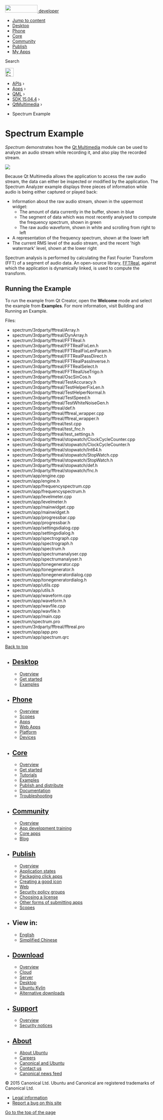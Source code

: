 <a href="https://developer.ubuntu.com/" class="logo-ubuntu"><img src="https://developer.ubuntu.com/assets/sites/ubuntu/latest/u/img/logos/logo-ubuntu-orange.svg" width="106" height="25" /> <span>developer</span></a>

-   [Jump to content](index.html#main-content)
-   [Desktop](https://developer.ubuntu.com/en/desktop/)
-   [Phone](https://developer.ubuntu.com/en/phone/)
-   [Core](https://developer.ubuntu.com/core)
-   [Community](https://developer.ubuntu.com/en/community/)
-   [Publish](https://developer.ubuntu.com/en/publish/)
-   [My Apps](https://myapps.developer.ubuntu.com/)

Search

<img src="https://developer.ubuntu.com/assets/sites/ubuntu/latest/u/img/search-white.svg" alt="Search" height="28" />

-   [APIs](../../../../index.html) ›
-   [Apps](../../../index.html) ›
-   [QML](../../index.html) ›
-   <a href="../index.html" class="sub-nav-item">SDK 15.04.4</a> ›
-   <a href="../QtMultimedia/index.html" class="sub-nav-item">QtMultimedia</a> ›

<!-- -->

-   Spectrum Example

Spectrum Example
================

<span class="subtitle"></span>
<span id="details"></span>
*Spectrum* demonstrates how the [Qt Multimedia](../QtMultimedia.qtmultimedia-index/index.html) module can be used to analyze an audio stream while recording it, and also play the recorded stream.

![](https://developer.ubuntu.com/static/devportal_uploaded/56a15bc1-291c-44b0-8f8b-6f4d4e6ffa07-api/apps/qml/sdk-15.04.4/qtmultimedia-spectrum-example/images/spectrum-demo.png)

Because Qt Multimedia allows the application to access the raw audio stream, the data can either be inspected or modified by the application. The Spectrum Analyzer example displays three pieces of information while audio is being either captured or played back:

-   Information about the raw audio stream, shown in the uppermost widget:
    -   The amount of data currently in the buffer, shown in blue
    -   The segment of data which was most recently analysed to compute the frequency spectrum, shown in green
    -   The raw audio waveform, shown in white and scrolling from right to left
-   A representation of the frequency spectrum, shown at the lower left
-   The current RMS level of the audio stream, and the recent 'high watermark' level, shown at the lower right

Spectrum analysis is performed by calculating the Fast Fourier Transform (FFT) of a segment of audio data. An open-source library, [FFTReal](http://ldesoras.free.fr/prod.html), against which the application is dynamically linked, is used to compute the transform.

<span id="running-the-example"></span>
Running the Example
-------------------

To run the example from Qt Creator, open the **Welcome** mode and select the example from **Examples**. For more information, visit Building and Running an Example.

Files:

-   spectrum/3rdparty/fftreal/Array.h
-   spectrum/3rdparty/fftreal/DynArray.h
-   spectrum/3rdparty/fftreal/FFTReal.h
-   spectrum/3rdparty/fftreal/FFTRealFixLen.h
-   spectrum/3rdparty/fftreal/FFTRealFixLenParam.h
-   spectrum/3rdparty/fftreal/FFTRealPassDirect.h
-   spectrum/3rdparty/fftreal/FFTRealPassInverse.h
-   spectrum/3rdparty/fftreal/FFTRealSelect.h
-   spectrum/3rdparty/fftreal/FFTRealUseTrigo.h
-   spectrum/3rdparty/fftreal/OscSinCos.h
-   spectrum/3rdparty/fftreal/TestAccuracy.h
-   spectrum/3rdparty/fftreal/TestHelperFixLen.h
-   spectrum/3rdparty/fftreal/TestHelperNormal.h
-   spectrum/3rdparty/fftreal/TestSpeed.h
-   spectrum/3rdparty/fftreal/TestWhiteNoiseGen.h
-   spectrum/3rdparty/fftreal/def.h
-   spectrum/3rdparty/fftreal/fftreal\_wrapper.cpp
-   spectrum/3rdparty/fftreal/fftreal\_wrapper.h
-   spectrum/3rdparty/fftreal/test.cpp
-   spectrum/3rdparty/fftreal/test\_fnc.h
-   spectrum/3rdparty/fftreal/test\_settings.h
-   spectrum/3rdparty/fftreal/stopwatch/ClockCycleCounter.cpp
-   spectrum/3rdparty/fftreal/stopwatch/ClockCycleCounter.h
-   spectrum/3rdparty/fftreal/stopwatch/Int64.h
-   spectrum/3rdparty/fftreal/stopwatch/StopWatch.cpp
-   spectrum/3rdparty/fftreal/stopwatch/StopWatch.h
-   spectrum/3rdparty/fftreal/stopwatch/def.h
-   spectrum/3rdparty/fftreal/stopwatch/fnc.h
-   spectrum/app/engine.cpp
-   spectrum/app/engine.h
-   spectrum/app/frequencyspectrum.cpp
-   spectrum/app/frequencyspectrum.h
-   spectrum/app/levelmeter.cpp
-   spectrum/app/levelmeter.h
-   spectrum/app/mainwidget.cpp
-   spectrum/app/mainwidget.h
-   spectrum/app/progressbar.cpp
-   spectrum/app/progressbar.h
-   spectrum/app/settingsdialog.cpp
-   spectrum/app/settingsdialog.h
-   spectrum/app/spectrograph.cpp
-   spectrum/app/spectrograph.h
-   spectrum/app/spectrum.h
-   spectrum/app/spectrumanalyser.cpp
-   spectrum/app/spectrumanalyser.h
-   spectrum/app/tonegenerator.cpp
-   spectrum/app/tonegenerator.h
-   spectrum/app/tonegeneratordialog.cpp
-   spectrum/app/tonegeneratordialog.h
-   spectrum/app/utils.cpp
-   spectrum/app/utils.h
-   spectrum/app/waveform.cpp
-   spectrum/app/waveform.h
-   spectrum/app/wavfile.cpp
-   spectrum/app/wavfile.h
-   spectrum/app/main.cpp
-   spectrum/spectrum.pro
-   spectrum/3rdparty/fftreal/fftreal.pro
-   spectrum/app/app.pro
-   spectrum/app/spectrum.qrc

[Back to top](index.html#)

-   [Desktop](https://developer.ubuntu.com/en/desktop/)
    ---------------------------------------------------

    -   [Overview](https://developer.ubuntu.com/en/desktop/)
    -   [Get started](http://snapcraft.io/?utm_source=developer.ubuntu.com&utm_medium=devportal&utm_term=snaps%20snapcraft%20desktop&utm_content=menu&utm_campaign=duc_snappers)
    -   [Examples](https://github.com/ubuntu/snappy-playpen)

-   [Phone](https://developer.ubuntu.com/en/phone/)
    -----------------------------------------------

    -   [Overview](https://developer.ubuntu.com/en/phone/)
    -   [Scopes](https://developer.ubuntu.com/en/phone/scopes/)
    -   [Apps](https://developer.ubuntu.com/en/phone/apps/)
    -   [Web Apps](https://developer.ubuntu.com/en/phone/web/)
    -   [Platform](https://developer.ubuntu.com/en/phone/platform/)
    -   [Devices](https://developer.ubuntu.com/en/phone/devices/)

-   [Core](https://developer.ubuntu.com/core)
    -----------------------------------------

    -   [Overview](https://developer.ubuntu.com/core)
    -   [Get started](https://developer.ubuntu.com/core/get-started)
    -   [Tutorials](https://developer.ubuntu.com/core/tutorials)
    -   [Examples](https://developer.ubuntu.com/core/examples)
    -   [Publish and distribute](https://developer.ubuntu.com/core/publish-and-distribute)
    -   [Documentation](https://developer.ubuntu.com/core/documentation)
    -   [Troubleshooting](https://developer.ubuntu.com/core/troubleshooting)

-   [Community](https://developer.ubuntu.com/en/community/)
    -------------------------------------------------------

    -   [Overview](https://developer.ubuntu.com/en/community/)
    -   [App development training](https://developer.ubuntu.com/en/community/training/)
    -   [Core apps](https://developer.ubuntu.com/en/community/core-apps/)
    -   [Blog](https://developer.ubuntu.com/en/community/blog/)

-   [Publish](https://developer.ubuntu.com/en/publish/)
    ---------------------------------------------------

    -   [Overview](https://developer.ubuntu.com/en/publish/)
    -   [Application states](https://developer.ubuntu.com/en/publish/application-states/)
    -   [Packaging click apps](https://developer.ubuntu.com/en/publish/packaging-click-apps/)
    -   [Creating a good icon](https://developer.ubuntu.com/en/publish/creating-a-good-icon/)
    -   [Web](https://developer.ubuntu.com/en/publish/web/)
    -   [Security policy groups](https://developer.ubuntu.com/en/publish/security-policy-groups/)
    -   [Choosing a license](https://developer.ubuntu.com/en/publish/choosing-a-license/)
    -   [Other forms of submitting apps](https://developer.ubuntu.com/en/publish/other-forms-of-submitting-apps/)
    -   [Scopes](https://developer.ubuntu.com/en/publish/scopes/)

-   View in:
    --------

    -   [English](index.html "Change to language: English")
    -   [Simplified Chinese](index.html "Change to language: Simplified Chinese")

-   [Download](http://ubuntu.com/download/)
    ---------------------------------------

    -   [Overview](http://ubuntu.com/download)
    -   [Cloud](http://ubuntu.com/download/cloud)
    -   [Server](http://ubuntu.com/download/server)
    -   [Desktop](http://ubuntu.com/download/desktop)
    -   [Ubuntu Kylin](http://ubuntu.com/download/ubuntu-kylin)
    -   [Alternative downloads](http://ubuntu.com/download/alternative-downloads)

-   [Support](http://ubuntu.com/support/)
    -------------------------------------

    -   [Overview](http://ubuntu.com/support)
    -   [Security notices](http://www.ubuntu.com/usn/)

-   [About](http://ubuntu.com/about/)
    ---------------------------------

    -   [About Ubuntu](http://ubuntu.com/about/about-ubuntu)
    -   [Careers](http://www.canonical.com/careers)
    -   [Canonical and Ubuntu](http://ubuntu.com/about/canonical-and-ubuntu)
    -   [Contact us](http://ubuntu.com/about/contact-us)
    -   [Canonical news feed](http://insights.ubuntu.com/feed/)

© 2015 Canonical Ltd. Ubuntu and Canonical are registered trademarks of Canonical Ltd.

-   [Legal information](http://www.ubuntu.com/legal)
-   [Report a bug on this site](https://bugs.launchpad.net/developer-ubuntu-com/)

<span class="accessibility-aid">[Go to the top of the page](index.html#)</span>
